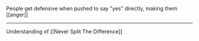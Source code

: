 People get defensive when pushed to say "yes" directly, making them [[anger]]

---

Understanding of [[Never Split The Difference]]